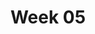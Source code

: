 ---
title: Week 05
contents:
  - date: 2025-07-08
    items:
      - type: lecture
        topics:
          - NO IN-PERSON LECTURE!
          - Linear impulse and linear momentum
          - Angular impulse and angular momentum
      - type: problem_set
        title: Set 12 - Momenta and Impulses for a Particle
        description: Momenta and Impulses for a Particle
        link: "https://drive.google.com/file/d/1k9Gtt8JDXRPBOS6h7JQ-CflW7D-ezmMs/view?usp=drivesdk"
      - type: lecture_video
        title: Conservations - linear momentum vs angular momentum vs energy
        link: "https://youtu.be/MEwpRoLB7KM"
      - type: lecture_video
        title: Work-Energy theorem  on simple pendulum
        link: "https://youtu.be/bjpTKehJV7s"

  - date: 2025-07-09
    items:
      - type: exercise
        topics:
          - TBD

  - date: 2025-07-10
    items:
      - type: lecture
        topics:
          - Collisions
          - System of particles
      - type: problem_set
        title: Set 13 - Collisions
        description: Collisions
        link: "https://drive.google.com/file/d/1qqVB9qko7StO9gHfB7afcszugdpTWWUm/view?usp=drivesdk"
      - type: problem_set
        title: Set 14 - System of particles
        description: System of particles
        link: "https://drive.google.com/file/d/10UP8-vFO3O7hn9SAsMbdamq7XpcNgILw/view?usp=drivesdk"
      - type: quiz
        title: Quiz 7
        description: Quiz 7
        link: "??"
      - type: homework
        title: HW 05 - colliding particles
        link: "???"
        due_date: 2025-07-17
---